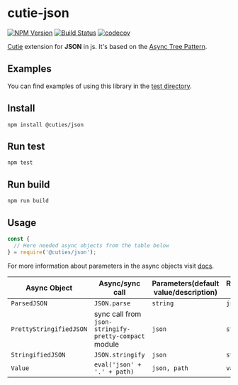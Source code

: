 # cutie-json

[![NPM Version](https://img.shields.io/npm/v/@cuties/json.svg)](https://npmjs.org/package/@cuties/json)
[![Build Status](https://travis-ci.org/Guseyn/cutie-json.svg?branch=master)](https://travis-ci.org/Guseyn/cutie-json)
[![codecov](https://codecov.io/gh/Guseyn/cutie-json/branch/master/graph/badge.svg)](https://codecov.io/gh/Guseyn/cutie-json)

[Cutie](https://github.com/Guseyn/cutie) extension for <b>JSON</b> in js. It's based on the [Async Tree Pattern](https://github.com/Guseyn/async-tree-patern/blob/master/Async_Tree_Patern.pdf).

## Examples

You can find examples of using this library in the [test directory](https://github.com/Guseyn/cutie-json/tree/master/test).

## Install

`npm install @cuties/json`

## Run test

`npm test`

## Run build

`npm run build`

## Usage

```js
const {
  // Here needed async objects from the table below
} = require('@cuties/json');
```

For more information about parameters in the async objects visit [docs](https://developer.mozilla.org/ru/docs/Web/JavaScript/Reference/Global_Objects/JSON).

| Async Object  | Async/sync call | Parameters(default value/description) | Representation result |
| ------------- | ----------------| ---------- | --------------------- |
| `ParsedJSON`     | `JSON.parse` | `string` | `json` |
| `PrettyStringifiedJSON` | sync call from `json-stringify-pretty-compact` module | `json` | `string` |
| `StringifiedJSON` | `JSON.stringify` | `json` | `string` |
| `Value` | `eval('json' + '.' + path)` | `json, path` | `value` |
